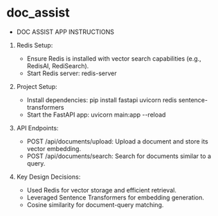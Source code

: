 # doc_assist
- DOC ASSIST APP INSTRUCTIONS
1. Redis Setup:
   - Ensure Redis is installed with vector search capabilities (e.g., RedisAI, RediSearch).
   - Start Redis server: redis-server

2. Project Setup:
   - Install dependencies: pip install fastapi uvicorn redis sentence-transformers
   - Start the FastAPI app: uvicorn main:app --reload

3. API Endpoints:
   - POST /api/documents/upload: Upload a document and store its vector embedding.
   - POST /api/documents/search: Search for documents similar to a query.

4. Key Design Decisions:
   - Used Redis for vector storage and efficient retrieval.
   - Leveraged Sentence Transformers for embedding generation.
   - Cosine similarity for document-query matching.